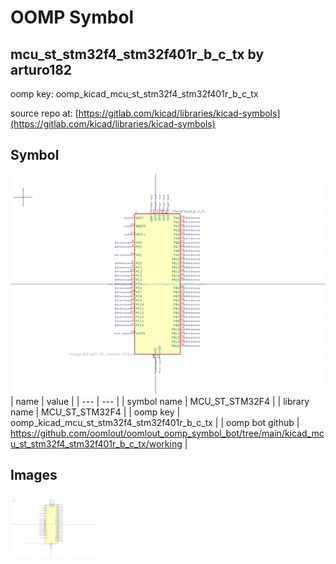 # OOMP Symbol  
## mcu_st_stm32f4_stm32f401r_b_c_tx  by arturo182  
  
oomp key: oomp_kicad_mcu_st_stm32f4_stm32f401r_b_c_tx  
  
source repo at: [https://gitlab.com/kicad/libraries/kicad-symbols](https://gitlab.com/kicad/libraries/kicad-symbols)  
## Symbol  
  
[![working.png](working_600.png)](working.png)  
| name | value | 
| --- | --- | 
| symbol name | MCU_ST_STM32F4 | 
| library name | MCU_ST_STM32F4 | 
| oomp key | oomp_kicad_mcu_st_stm32f4_stm32f401r_b_c_tx | 
| oomp bot github | https://github.com/oomlout/oomlout_oomp_symbol_bot/tree/main/kicad_mcu_st_stm32f4_stm32f401r_b_c_tx/working | 
## Images  
  
[![working.png](working_140.png)](working.png)  

